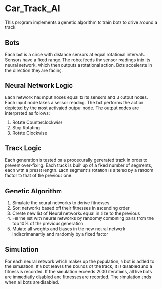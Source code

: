 # Car_Track_AI
This program implements a genetic algorithm to train bots to drive around a track

## Bots
Each bot is a circle with distance sensors at equal rotational intervals. Sensors have a fixed range. The robot feeds the sensor readings into its neural network, which then outputs a rotational action. Bots accelerate in the direction they are facing.

## Neural Network Logic
Each network has input nodes equal to its sensors and 3 output nodes. Each input node takes a sensor reading. The bot performs the action depicted by the most activated output node. The output nodes are interpreted as follows:
1. Rotate Counterclockwise
2. Stop Rotating
3. Rotate Clockwise

## Track Logic
Each generation is tested on a procedurally generated track in order to prevent over-fixing. Each track is built up of a fixed number of segments, each with a preset length. Each segment's rotation is altered by a random factor to that of the previous one.

## Genetic Algorithm
1. Simulate the neural networks to derive fitnesses
2. Sort networks based off their fitnesses in ascending order
3. Create new list of Neural networks equal in size to the previous
4. Fill the list with neural networks by randomly combining pairs from the top 10% of the previous generation
5. Mutate all weights and biases in the new neural network indiscrimanantly and randomly by a fixed factor

## Simulation
For each neural network which makes up the population, a bot is added to the simulation. If a bot leaves the bounds of the track, it is disabled and a fitness is recorded. If the simulation exceeds 2000 iterations, all live bots are immediatly disabled and fitnesses are recorded. The simulation ends when all bots are disabled.
